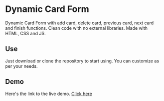 # Dynamic Card Form

Dynamic Card Form with add card, delete card, previous card, next card and finish functions. Clean code with no external libraries. Made with HTML, CSS and JS.

## Use

Just download or clone the repository to start using. You can customize as per your needs.

## Demo

Here's the link to the live demo. [Click here](https://cxoa.github.io/dynamicCardForm)










